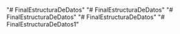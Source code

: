 "# FinalEstructuraDeDatos" 
"# FinalEstructuraDeDatos" 
"# FinalEstructuraDeDatos" 
"# FinalEstructuraDeDatos" 
"# FinalEstructuraDeDatos1" 
